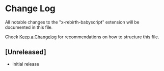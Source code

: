# Change Log
All notable changes to the "x-rebirth-babyscript" extension will be documented in this file.

Check [Keep a Changelog](http://keepachangelog.com/) for recommendations on how to structure this file.

## [Unreleased]
- Initial release